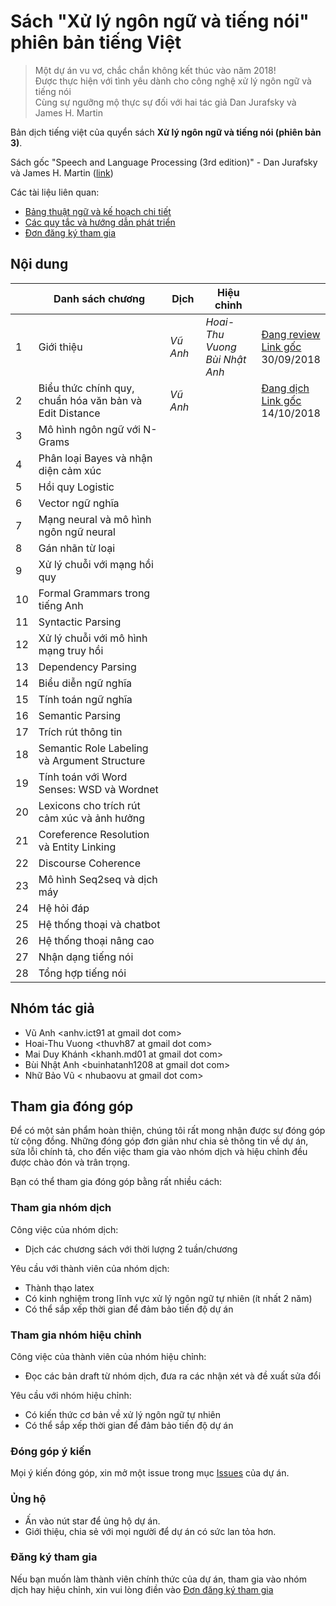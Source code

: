 # Sách "Xử lý ngôn ngữ và tiếng nói" phiên bản tiếng Việt 

> Một dự án vu vơ, chắc chắn không kết thúc vào năm 2018!<br>
> Được thực hiện với tình yêu dành cho công nghệ xử lý ngôn ngữ và tiếng nói<br>
> Cùng sự ngưỡng mộ thực sự đối với hai tác giả Dan Jurafsky và James H. Martin

Bản dịch tiếng việt của quyển sách **Xử lý ngôn ngữ và tiếng nói (phiên bản 3)**.

Sách gốc "Speech and Language Processing (3rd edition)" - Dan Jurafsky và James H. Martin ([link](https://web.stanford.edu/~jurafsky/slp3/))

Các tài liệu liên quan:

* [Bảng thuật ngữ và kế hoạch chi tiết](https://docs.google.com/spreadsheets/d/1iHO-ktjAj4qS9--lijADSiGdsxRmnMuEmrOJoiyLUU8/edit?usp=sharing)
* [Các quy tắc và hướng dẫn phát triển](GUIDELINE.md)
* [Đơn đăng ký tham gia](https://goo.gl/forms/MpJTjblliFKi4vLO2)

## Nội dung

|    | Danh sách chương                                        | Dịch       | Hiệu chỉnh           |                   |
|----|---------------------------------------------------------|------------|---------------------|--------------------|
| 1  | Giới thiệu                                              | *Vũ Anh*   | *Hoai-Thu Vuong*<br>*Bùi Nhật Anh* | [Đang review](pdf/1.pdf)<br/>[Link gốc](https://github.com/rain1024/slp2-pdf/blob/master/chapter-wise-pdf/%5B01%5D%20Introduction.pdf)<br>30/09/2018 |
| 2  | Biểu thức chính quy, chuẩn hóa văn bản và Edit Distance | *Vũ Anh*   |                      | [Đang dịch](pdf/2.pdf)<br>[Link gốc](https://web.stanford.edu/~jurafsky/slp3/2.pdf)<br>  14/10/2018|
| 3  | Mô hình ngôn ngữ với N-Grams                            |            |                      |               |
| 4  | Phân loại Bayes và nhận diện cảm xúc                    |            |                      |               |
| 5  | Hồi quy Logistic                                        |            |                      |               |
| 6  | Vector ngữ nghĩa                                        |            |                      |               |
| 7  | Mạng neural và mô hình ngôn ngữ neural                  |            |                      |               |
| 8  | Gán nhãn từ loại                                        |            |                      |               |
| 9  | Xử lý chuỗi với mạng hồi quy                            |            |                      |               |
| 10 | Formal Grammars trong tiếng Anh                         |            |                      |               |
| 11 | Syntactic Parsing                                       |            |                      |               |
| 12 | Xử lý chuỗi với mô hình mạng truy hồi                   |            |                      |               |
| 13 | Dependency Parsing                                      |            |                      |               |
| 14 | Biểu diễn ngữ nghĩa                                     |            |                      |               |
| 15 | Tính toán ngữ nghĩa                                     |            |                      |               |
| 16 | Semantic Parsing                                        |            |                      |               |
| 17 | Trích rút thông tin                                     |            |                      |               |
| 18 | Semantic Role Labeling và Argument Structure            |            |                      |               |
| 19 | Tính toán với Word Senses: WSD và Wordnet               |            |                      |               |
| 20 | Lexicons cho trích rút cảm xúc và ảnh hưởng             |            |                      |               |
| 21 | Coreference Resolution và Entity Linking                |            |                      |               |
| 22 | Discourse Coherence                                     |            |                      |               |
| 23 | Mô hình Seq2seq và dịch máy                             |            |                      |               |
| 24 | Hệ hỏi đáp                                              |            |                      |               |
| 25 | Hệ thống thoại và chatbot                               |            |                      |               |
| 26 | Hệ thống thoại nâng cao                                 |            |                      |               |
| 27 | Nhận dạng tiếng nói                                     |            |                      |               |
| 28 | Tổng hợp tiếng nói                                      |            |                      |               |

## Nhóm tác giả 

* Vũ Anh &lt;anhv.ict91 at gmail dot com&gt;
* Hoai-Thu Vuong &lt;thuvh87 at gmail dot com&gt;
* Mai Duy Khánh &lt;khanh.md01 at gmail dot com&gt;
* Bùi Nhật Anh &lt;buinhatanh1208 at gmail dot com&gt;
* Nhữ Bảo Vũ &lt; nhubaovu at gmail dot com&gt;

## Tham gia đóng góp

Để có một sản phẩm hoàn thiện, chúng tôi rất mong nhận được sự đóng góp từ cộng đồng. Những đóng góp đơn giản như chia sẻ thông tin về dự án, sửa lỗi chính tả, cho đến việc tham gia vào nhóm dịch và hiệu chỉnh đều được chào đón và trân trọng.

Bạn có thể tham gia đóng góp bằng rất nhiều cách:

### Tham gia nhóm dịch 

Công việc của nhóm dịch: 

* Dịch các chương sách với thời lượng 2 tuần/chương

Yêu cầu với thành viên của nhóm dịch: 

* Thành thạo latex
* Có kinh nghiệm trong lĩnh vực xử lý ngôn ngữ tự nhiên (ít nhất 2 năm) 
* Có thể sắp xếp thời gian để đảm bảo tiến độ dự án

### Tham gia nhóm hiệu chỉnh 

Công việc của thành viên của nhóm hiệu chỉnh:

* Đọc các bản draft từ nhóm dịch, đưa ra các nhận xét và đề xuất sửa đổi

Yêu cầu với nhóm hiệu chỉnh:

* Có kiến thức cơ bản về xử lý ngôn ngữ tự nhiên
* Có thể sắp xếp thời gian để đảm bảo tiến độ dự án   

### Đóng góp ý kiến

Mọi ý kiến đóng góp, xin mở một issue trong mục [Issues](https://github.com/undertheseanlp/slp3-vietnamese/issues) của dự án.

### Ủng hộ

* Ấn vào nút star để ủng hộ dự án.
* Giới thiệu, chia sẻ với mọi người để dự án có sức lan tỏa hơn. 

### Đăng ký tham gia 

Nếu bạn muốn làm thành viên chính thức của dự án, tham gia vào nhóm dịch hay hiệu chỉnh, xin vui lòng điền vào [Đơn đăng ký tham gia](https://goo.gl/forms/MpJTjblliFKi4vLO2)